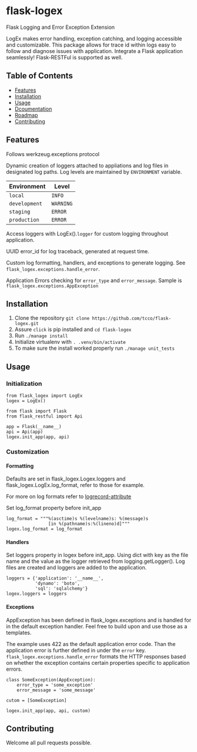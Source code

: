 # flask-logex
Flask Logging and Error Exception Extension

LogEx makes error handling, exception catching, and logging
accessible and customizable. This package allows for trace id within
logs easy to follow and diagnose issues with application. Integrate
a Flask application seamlessly! Flask-RESTFul is supported as well.

## Table of Contents

* [Features](#features)
* [Installation](#installation)
* [Usage](#usage)
* [Dcoumentation](#documentation)
* [Roadmap](#roadmap)
* [Contributing](#contributing)

## Features
Follows werkzeug.exceptions protocol

Dynamic creation of loggers attached to appliations and log files in designated log paths.
Log levels are maintained by `ENVIRONMENT` variable.

| Environment    | Level      |
| -------------- | ---------- |
| `local`        | `INFO`     |
| `development`  | `WARNING`  |
| `staging`      | `ERROR`    |
| `production`   | `ERROR`    |

Access loggers with LogEx().`logger` for custom logging throughout application.

UUID error_id for log traceback, generated at request time.

Custom log formatting, handlers, and exceptions to generate logging.
See `flask_logex.exceptions.handle_error`.

Application Errors checking for `error_type` and `error_message`.
Sample is `flask_logex.exceptions.AppException`


## Installation

1. Clone the repository `git clone https://github.com/tcco/flask-logex.git`
2. Assure `click` is pip installed and `cd flask-logex`
3. Run `./manage install`
4. Initialize virtualenv with `. .venv/bin/activate`
5. To make sure the install worked properly run `./manage unit_tests`

## Usage

### Initialization
```
from flask_logex import LogEx
logex = LogEx()

from flask import Flask
from flask_restful import Api

app = Flask(__name__)
api = Api(app)
logex.init_app(app, api)
```

### Customization

#### Formatting
Defaults are set in flask_logex.Logex.loggers and flask_logex.LogEx.log_format, refer to those for example.

For more on log formats refer to [logrecord-attribute](https://docs.python.org/3/library/logging.html#logrecord-attributes)

Set log_format property before init_app

```
log_format = """%(asctime)s %(levelname)s: %(message)s
                [in %(pathname)s:%(lineno)d]"""
logex.log_format = log_format
```

#### Handlers
Set loggers property in logex before init_app.
Using dict with key as the file name and the value as the logger retrieved from logging.getLogger().
Log files are created and loggers are added to the application.

```
loggers = {'application': '__name__',
           'dynamo': 'boto',
           'sql': 'sqlalchemy'}
logex.loggers = loggers

```

#### Exceptions
AppException has been defined in flask_logex.exceptions and is handled for
in the default exception handler. Feel free to build upon and use those as a templates.

The example uses 422 as the default application error code. Than the application error
is further defined in under the `error` key. `flask_logex.exceptions.handle_error`
formats the HTTP responses based on whether the exception contains certain properties
specific to application errors.

```
class SomeException(AppException):
    error_type = 'some_exception'
    error_message = 'some_message'

cutom = [SomeException]

logex.init_app(app, api, custom)
```

## Contributing

Welcome all pull requests possible.

